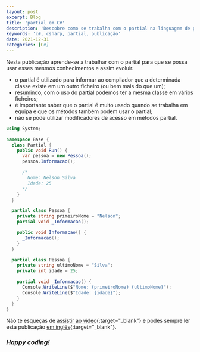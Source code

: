 ```yaml
---
layout: post
excerpt: Blog
title: 'partial em C#'
description: 'Descobre como se trabalha com o partial na linguagem de programação C#. Obtém respostas às tuas dúvidas com a teoria e os exemplos apresentados.'
keywords: 'c#, csharp, partial, publicação'
date: 2021-12-31
categories: [C#]
---
```


Nesta publicação aprende-se a trabalhar com o partial para que se possa usar esses mesmos conhecimentos e assim evoluir.

- o partial é utilizado para informar ao compilador que a determinada classe existe em um outro ficheiro (ou bem mais do que um);
- resumindo, com o uso do partial podemos ter a mesma classe em vários ficheiros;
- é importante saber que o partial é muito usado quando se trabalha em equipa e que os métodos também podem usar o partial;
- não se pode utilizar modificadores de acesso em métodos partial.

```csharp
using System;

namespace Base {
  class Partial {
    public void Run() {
      var pessoa = new Pessoa();
      pessoa.Informacao();

      /*
        Nome: Nelson Silva
        Idade: 25
      */
    }
  }

  partial class Pessoa {
    private string primeiroNome = "Nelson";
    partial void _Informacao();

    public void Informacao() {
      _Informacao();
    }
  }

  partial class Pessoa {
    private string ultimoNome = "Silva";
    private int idade = 25;

    partial void _Informacao() {
      Console.WriteLine($"Nome: {primeiroNome} {ultimoNome}");
      Console.WriteLine($"Idade: {idade}");
    }
  }
}
```

Não te esqueças de [assistir ao vídeo](https://youtu.be/xwk4Xx5-zO0){:target="\_blank"} e podes sempre ler esta publicação [em inglês](https://nelsonsilvadev.com/blog/20211231/partial-in-csharp/){:target="\_blank"}.

### _Happy coding!_
